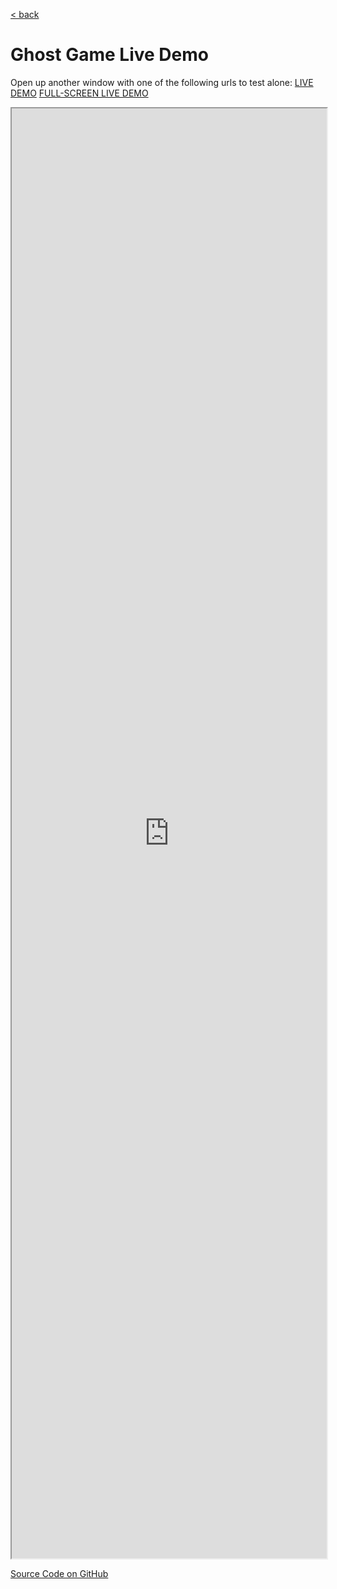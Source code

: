 <a href="../">< back</a> 
# Ghost Game Live Demo

<p>Open up another window with one of the following urls to test alone:
<a href="#" target="_blank">LIVE DEMO</a>
<a href="https://ghost.segfault.site" target="_blank">FULL-SCREEN LIVE DEMO</a>
</p>

<iframe
  id="inlineFrameExample"
  title="Inline Frame Example"
  style="width:100%;height:58vh"
  src="https://ghost.segfault.site">
</iframe>

[Source Code on GitHub](https://github.com/ConnorBP/wasm_battle_arena)